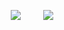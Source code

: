<p align="center">
  <img src="https://media.giphy.com/media/dpzbJbxuSp3gX5ZXix/giphy.gif"> &nbsp; &nbsp; &nbsp; &nbsp; <img src="https://media.giphy.com/media/dpzbJbxuSp3gX5ZXix/giphy.gif">
</p>
